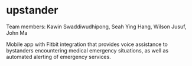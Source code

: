 # upstander
Team members: Kawin Swaddiwudhipong, Seah Ying Hang, Wilson Jusuf, John Ma

Mobile app with Fitbit integration that provides voice assistance to bystanders encountering medical emergency situations, as well as automated alerting of emergency services.
